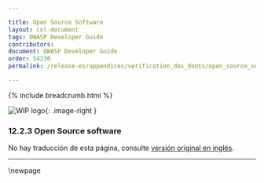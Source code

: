 ```yaml
---

title: Open Source Software
layout: col-document
tags: OWASP Developer Guide
contributors:
document: OWASP Developer Guide
order: 54230
permalink: /release-es/appendices/verification_dos_donts/open_source_software/

---
```


{% include breadcrumb.html %}

<style type="text/css">
.image-right {
  height: 180px;
  display: block;
  margin-left: auto;
  margin-right: auto;
  float: right;
}
</style>

![WIP logo](../../../assets/images/dg_wip.png "Trabajo en curso"){: .image-right }

### 12.2.3 Open Source software

No hay traducción de esta página, consulte [versión original en inglés][release140203].

----

[release140203]: https://github.com/OWASP/www-project-developer-guide/blob/main/release/14-appendices/02-verification-dos-donts/03-open-source-software.md

\newpage
